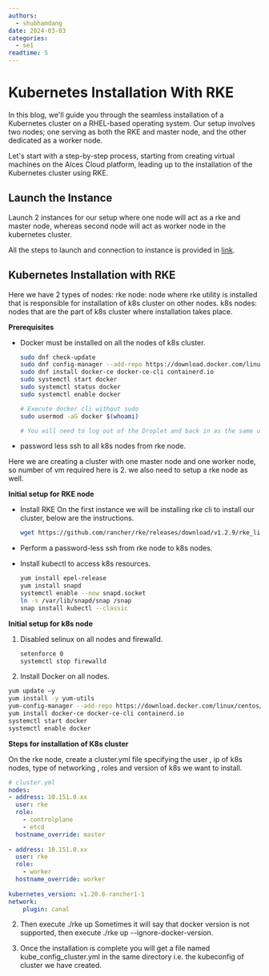 ```yaml
---
authors:
  - shubhamdang
date: 2024-03-03
categories:
  - se1
readtime: 5
---
```



# Kubernetes Installation With RKE
In this blog, we'll guide you through the seamless installation of a Kubernetes cluster on a RHEL-based operating system. Our setup involves two nodes; one serving as both the RKE and master node, and the other dedicated as a worker node.

Let's start with a step-by-step process, starting from creating virtual machines on the Alces Cloud platform, leading up to the installation of the Kubernetes cluster using RKE.
<!-- more -->

## Launch the Instance

Launch 2 instances for our setup where one node will act as a rke and master node, whereas second node will act as worker node in the kubernetes cluster.

All the steps to launch and connection to instance is provided in [link](../../docs/starter/instance.md).

## Kubernetes Installation with RKE
Here we have 2 types of nodes:
rke node: node where rke utility is installed that is responsible for installation of k8s cluster on other nodes.
k8s nodes: nodes that are the part of k8s cluster where installation takes place.

**Prerequisites**

- Docker must be installed on all the nodes of k8s cluster.
  ```bash
  sudo dnf check-update
  sudo dnf config-manager --add-repo https://download.docker.com/linux/centos/docker-ce.repo
  sudo dnf install docker-ce docker-ce-cli containerd.io
  sudo systemctl start docker
  sudo systemctl status docker
  sudo systemctl enable docker

  # Execute docker cli without sudo
  sudo usermod -aG docker $(whoami)

  # You will need to log out of the Droplet and back in as the same user to enable this change.
  ```

- password less ssh to all k8s nodes from rke node.

Here we are creating a cluster with one master node and one worker node, so number of vm required here is 2. we also need to setup a rke node as well.

**Initial setup for RKE node**

- Install RKE 
  On the first instance we will be installing rke cli to install our cluster, below are the instructions.

  ```bash 
  wget https://github.com/rancher/rke/releases/download/v1.2.9/rke_linux-amd64 -O rke chmod +x rke
  ```
- Perform a password-less ssh from rke node to k8s nodes.
- Install kubectl to access k8s resources.

  ```bash
  yum install epel-release
  yum install snapd
  systemctl enable --now snapd.socket
  ln -s /var/lib/snapd/snap /snap
  snap install kubectl --classic
  ```


**Initial setup for k8s node**

1. Disabled selinux on all nodes and firewalld.
    ```bash
    setenforce 0  
    systemctl stop firewalld
    ```
    
2. Install Docker on all nodes.

  ```bash
  yum update –y 
  yum install -y yum-utils  
  yum-config-manager --add-repo https://download.docker.com/linux/centos/docker-ce.repo 
  yum install docker-ce docker-ce-cli containerd.io 
  systemctl start docker  
  systemctl enable docker
  ``` 


**Steps for installation of K8s cluster**

On the rke node, create a cluster.yml file specifying the user , ip of k8s nodes, type of networking , roles and version of k8s we want to install.

  ```yaml
  # cluster.yml
  nodes: 
  - address: 10.151.0.xx
    user: rke 
    role: 
      - controlplane 
      - etcd 
    hostname_override: master
    
  - address: 10.151.0.xx
    user: rke 
    role: 
      - worker
    hostname_override: worker
    
  kubernetes_version: v1.20.8-rancher1-1
  network: 
      plugin: canal
  ```

2. Then execute ./rke up
Sometimes it will say that docker version is not supported, then execute ./rke up --ignore-docker-version.

3. Once the installation is complete you will get a file named kube_config_cluster.yml in the same directory i.e. the kubeconfig of cluster we have created.


